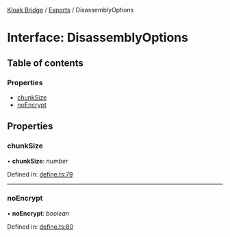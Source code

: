 [Kloak Bridge](../README.md) / [Exports](../modules.md) / DisassemblyOptions

# Interface: DisassemblyOptions

## Table of contents

### Properties

- [chunkSize](disassemblyoptions.md#chunksize)
- [noEncrypt](disassemblyoptions.md#noencrypt)

## Properties

### chunkSize

• **chunkSize**: *number*

Defined in: [define.ts:79](https://github.com/CoNET-project/kloak-bridge/blob/3ef3646/src/define.ts#L79)

___

### noEncrypt

• **noEncrypt**: *boolean*

Defined in: [define.ts:80](https://github.com/CoNET-project/kloak-bridge/blob/3ef3646/src/define.ts#L80)
